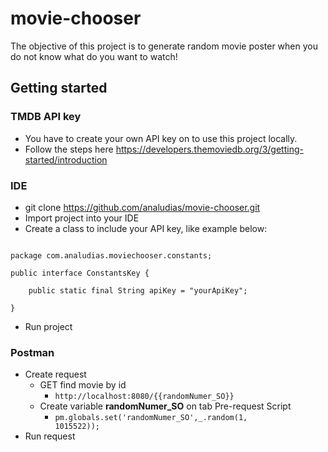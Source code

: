 # movie-chooser

The objective of this project is to generate random movie poster when you do not know what do you want to watch!

## Getting started

### TMDB API key
 - You have to create your own API key on to use this project locally.
 - Follow the steps here https://developers.themoviedb.org/3/getting-started/introduction
 
### IDE

- git clone https://github.com/analudias/movie-chooser.git
- Import project into your IDE
- Create a class to include your API key, like example below:
<pre><code>
package com.analudias.moviechooser.constants;

public interface ConstantsKey {
	
	public static final String apiKey = "yourApiKey";

}
</code></pre>
- Run project

### Postman
- Create request
  - GET find movie by id
    - <code>http://localhost:8080/{{randomNumer_SO}}</code>
  - Create variable **randomNumer_SO** on tab Pre-request Script
    - <code>pm.globals.set('randomNumer_SO',_.random(1, 1015522));</code>
- Run request
